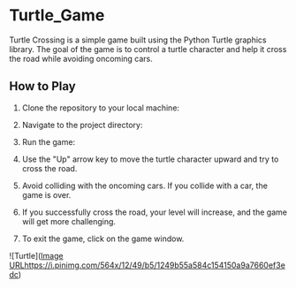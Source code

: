 # Turtle_Game

Turtle Crossing is a simple game built using the Python Turtle graphics library. The goal of the game is to control a turtle character and help it cross the road while avoiding oncoming cars.

## How to Play

1. Clone the repository to your local machine:

2. Navigate to the project directory:

3. Run the game:

4. Use the "Up" arrow key to move the turtle character upward and try to cross the road.

5. Avoid colliding with the oncoming cars. If you collide with a car, the game is over.

6. If you successfully cross the road, your level will increase, and the game will get more challenging.

7. To exit the game, click on the game window.

![Turtle]([Image URL](https://i.pinimg.com/564x/12/49/b5/1249b55a584c154150a9a7660ef3edc)https://i.pinimg.com/564x/12/49/b5/1249b55a584c154150a9a7660ef3edc)
